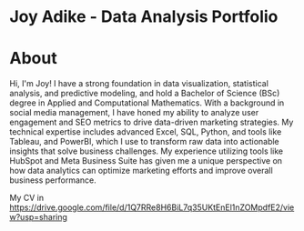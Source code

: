 # Joy Adike - Data Analysis Portfolio
# About
Hi, I'm Joy! I have a strong foundation in data visualization, statistical analysis, and predictive modeling, and hold a Bachelor of Science (BSc) degree in Applied and Computational Mathematics. With a background in social media management, I have honed my ability to analyze user engagement and SEO metrics to drive data-driven marketing strategies. My technical expertise includes advanced Excel, SQL, Python, and tools like Tableau, and PowerBI, which I use to transform raw data into actionable insights that solve business challenges. My experience utilizing tools like HubSpot and Meta Business Suite has given me a unique perspective on how data analytics can optimize marketing efforts and improve overall business performance.

My CV in https://drive.google.com/file/d/1Q7RRe8H6BiL7q35UKtEnEl1nZOMpdfE2/view?usp=sharing
